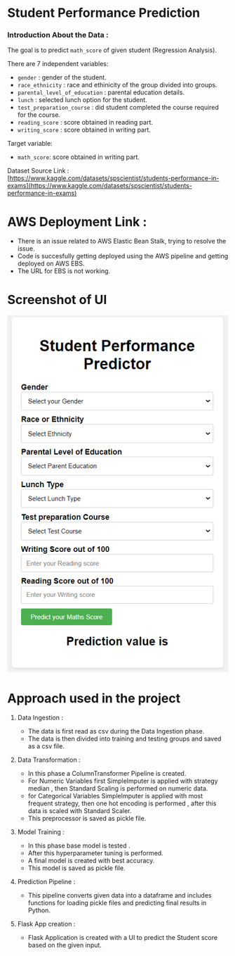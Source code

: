 # Student Performance Prediction

### Introduction About the Data :

The goal is to predict `math_score` of given student (Regression Analysis).

There are 7 independent variables:

* `gender` : gender of the student.
* `race_ethnicity` : race and ethinicity of the group divided into groups.
* `parental_level_of_education` : parental education details.
* `lunch` : selected lunch option for the student.
* `test_preparation_course` : did student completed the course required for the course.
* `reading_score` : score obtained in reading part.
* `writing_score` : score obtained in writing part.

Target variable:
* `math_score`: score obtained in writing part.

Dataset Source Link :
[https://www.kaggle.com/datasets/spscientist/students-performance-in-exams](https://www.kaggle.com/datasets/spscientist/students-performance-in-exams)

# AWS Deployment Link :

* There is an issue related to AWS Elastic Bean Stalk, trying to resolve the issue. 
* Code is succesfully getting deployed using the AWS pipeline and getting deployed on AWS EBS. 
* The URL for EBS is not working.

# Screenshot of UI

![LandingPageUI](./static_images/home_page.png)


# Approach used in the project 

1. Data Ingestion : 
    * The data is first read as csv during the Data Ingestion phase. 
    * The data is then divided into training and testing groups and saved as a csv file.

2. Data Transformation : 
    * In this phase a ColumnTransformer Pipeline is created.
    * For Numeric Variables first SimpleImputer is applied with strategy median , then Standard Scaling is performed on numeric data.
    * for Categorical Variables SimpleImputer is applied with most frequent strategy, then one hot encoding is performed , after this data is scaled with Standard Scaler.
    * This preprocessor is saved as pickle file.

3. Model Training : 
    * In this phase base model is tested .
    * After this hyperparameter tuning is performed.
    * A final model is created with best accuracy.
    * This model is saved as pickle file.

4. Prediction Pipeline : 
    * This pipeline converts given data into a dataframe and includes functions for loading pickle files and predicting final results in Python.

5. Flask App creation : 
    * Flask Application is created with a UI to predict the Student score based on the given input.
